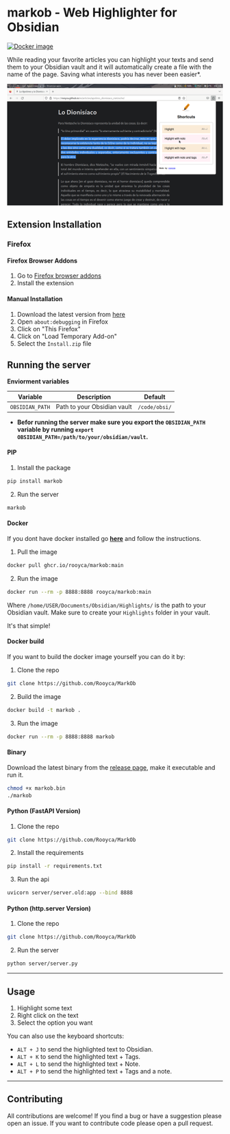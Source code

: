 # **markob** - Web Highlighter for Obsidian

[![Docker image](https://github.com/Rooyca/markob/actions/workflows/deploy-image.yml/badge.svg?branch=main)](https://github.com/Rooyca/markob/actions/workflows/deploy-image.yml)


While reading your favorite articles you can highlight your texts and send them to your Obsidian vault and it will automatically create a file with the name of the page. Saving what interests you has never been easier*.

![highlighter](https://github.com/Rooyca/markob/blob/main/highlighter_obsidian.png)

## Extension Installation

### Firefox

#### Firefox Browser Addons

1. Go to [Firefox browser addons](https://addons.mozilla.org/en-US/firefox/addon/markob/)
2. Install the extension

#### Manual Installation

1. Download the latest version from [here](Install.zip)
2. Open `about:debugging` in Firefox
3. Click on "This Firefox"
4. Click on "Load Temporary Add-on"
5. Select the `Install.zip` file

## Running the server

**Enviorment variables**

| Variable | Description | Default |
| -------- | ----------- | ------- |
| `OBSIDIAN_PATH` | Path to your Obsidian vault | `/code/obsi/` |

- **Befor running the server make sure you export the `OBSIDIAN_PATH` variable by running `export OBSIDIAN_PATH=/path/to/your/obsidian/vault`.**


#### PIP

1. Install the package

```bash
pip install markob
```

2. Run the server

```bash
markob
```

#### Docker

If you dont have docker installed go [**here**](https://docs.docker.com/engine/install/) and follow the instructions.

1. Pull the image

```bash
docker pull ghcr.io/rooyca/markob:main
```

2. Run the image

```bash
docker run --rm -p 8888:8888 rooyca/markob:main
```

Where `/home/USER/Documents/Obsidian/Highlights/` is the path to your Obsidian vault. Make sure to create your `Highlights` folder in your vault.

It's that simple!

#### Docker build

If you want to build the docker image yourself you can do it by:

1. Clone the repo

```bash
git clone https://github.com/Rooyca/MarkOb
```

2. Build the image

```bash
docker build -t markob .
```

3. Run the image

```bash
docker run --rm -p 8888:8888 markob
```

#### Binary

Download the latest binary from the [release page](https://github.com/Rooyca/markob/releases/download/0.0.2/markob.bin), make it executable and run it.

```bash
chmod +x markob.bin
./markob
```

#### Python (FastAPI Version)

1. Clone the repo

```bash
git clone https://github.com/Rooyca/MarkOb
```

2. Install the requirements

```bash
pip install -r requirements.txt
```

3. Run the api

```bash
uvicorn server/server.old:app --bind 8888
```

#### Python (http.server Version)

1. Clone the repo

```bash
git clone https://github.com/Rooyca/MarkOb
```

2. Run the server

```bash
python server/server.py
```

---

## Usage

1. Highlight some text
2. Right click on the text
3. Select the option you want

You can also use the keyboard shortcuts:

- `ALT + J` to send the highlighted text to Obsidian.
- `ALT + K` to send the highlighted text + Tags.
- `ALT + L` to send the highlighted text + Note.
- `ALT + P` to send the highlighted text + Tags and a note.

---

## Contributing

All contributions are welcome! If you find a bug or have a suggestion please open an issue. If you want to contribute code please open a pull request.